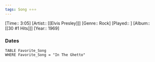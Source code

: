 ```yaml
---
tags: Song ⭐⭐⭐ 
---
```

[Time:: 3:05]
[Artist:: [[Elvis Presley]]]
[Genre:: Rock]
[Played:: ]
[Album:: [[30 #1 Hits]]]
[Year:: 1969]
### Dates
````dataview
TABLE Favorite_Song
WHERE Favorite_Song = "In The Ghetto"
````